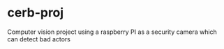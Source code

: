 # cerb-proj

Computer vision project using a raspberry PI as a security camera which can detect bad actors
